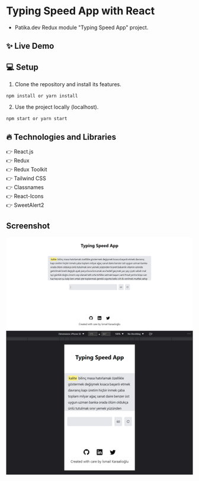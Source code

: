 # Typing Speed App with React

- Patika.dev Redux module "Typing Speed App" project.

## :sparkles: Live Demo

## :computer: Setup

1. Clone the repository and install its features.

```
npm install or yarn install
```

2. Use the project locally (localhost).

```
npm start or yarn start
```

## :fire: Technologies and Libraries

:point_right: React.js <br />
:point_right: Redux <br />
:point_right: Redux Toolkit <br />
:point_right: Tailwind CSS <br />
:point_right: Classnames <br />
:point_right: React-Icons <br />
:point_right: SweetAlert2 <br />

## Screenshot
![./src/img/screenshot1.jpg](./src/img/screenshot1.jpg)
![./src/img/screenshot2.jpg](./src/img/screenshot2.jpg)